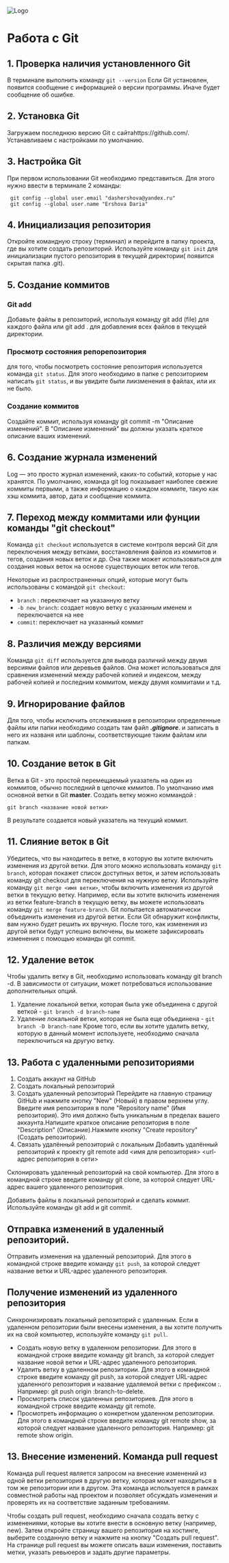 ![Logo](1.png)
# Работа с Git

## 1. Проверка наличия установленного Git

В терминале выполнить команду `git --version`
Если Git установлен, появится сообщение с информацией о версии программы. Иначе будет сообщение об ошибке.

## 2. Установка Git
Загружаем последнюю версию Git с сайтаhttps://github.com/. 
Устанавливаем с настройками по умолчанию.

## 3. Настройка Git
При первом использовании Git необходимо представиться. Для этого нужно ввести в терминале 2 команды:
```
 git config --global user.email "dashershova@yandex.ru"
 git config --global user.name "Ershova Daria"
  ```

  ## 4. Инициализация репозитория
  Откройте командную строку (терминал) и перейдите в папку проекта, где вы хотите создать репозиторий.
  Используйте команду `git init` для инициализации пустого репозитория в текущей директории( появится скрытая папка .git).

  ## 5. Создание коммитов

  ### Git add

  Добавьте файлы в репозиторий, используя команду git add (file) для каждого файла или git add . для добавления всех файлов в текущей директории.

  ### Просмотр состояния репорепозитория
  для того, чтобы посмотреть состояние репозитория используется команда `git status`. Для этого необходимо в папке с репозиторием написать `git status`, и вы увидите были лиизменения в файлах, или их не было.

### Создание коммитов
Создайте коммит, используя команду git commit -m "Описание изменений". В "Описание изменений" вы должны указать краткое описание ваших изменений.

## 6. Создание журнала изменений
Log — это просто журнал изменений, каких-то событий, которые у нас хранятся. По умолчанию, команда git log показывает наиболее свежие коммиты первыми, а также информацию о каждом коммите, такую как хэш коммита, автор, дата и сообщение коммита.

## 7. Переход между коммитами или фунции команды "git checkout"
Команда `git checkout` используется в системе контроля версий Git для переключения между ветками, восстановления файлов из коммитов и тегов, создания новых веток и др. Она также может использоваться для создания новых веток на основе существующих веток или тегов.

Некоторые из распространенных опций, которые могут быть использованы с командой `git checkout`:
* `branch` : переключает на указанную ветку
* `-b new_branch`: создает новую ветку с указанным именем и переключается на нее
* `commit`: переключает на указанный коммит

## 8. Различия между версиями
Команда `git diff` используется  для вывода различий между двумя версиями файлов или деревьев файлов. Она может использоваться для сравнения изменений между рабочей копией и индексом, между рабочей копией и последним коммитом, между двумя коммитами и т.д.

## 9. Игнорирование файлов

Для того, чтобы исключить отслеживания в репозитории определенные файлы или папки необходимо создать там файл ***.gitignore***. и записать в него их названя или шаблоны, соответствующие таким файлам или папкам.

## 10. Создание веток в Git
Ветка в Git - это простой перемещаемый указатель на один из коммитов, обычно последний в цепочке кммитов.
По умолчанию имя основной ветки в Git **master**. 
Создать ветку можно коммандой :
```
git branch <название новой ветки>
```
В результате создается новый указатель на текущий коммит.

## 11. Слияние веток в Git
Убедитесь, что вы находитесь в ветке, в которую вы хотите включить изменения из другой ветки. Для этого можно использовать команду `git branch`, которая покажет список доступных веток, и затем использовать команду git checkout для переключения на нужную ветку.
Используйте команду `git merge <имя ветки>`, чтобы включить изменения из другой ветки в текущую ветку. Например, если вы хотите включить изменения из ветки feature-branch в текущую ветку, вы можете использовать команду `git merge feature-branch`.
Git попытается автоматически объединить изменения из другой ветки. Если Git обнаружит конфликты, вам нужно будет решить их вручную.
После того, как изменения из другой ветки будут успешно включены, вы можете зафиксировать изменения с помощью команды git commit.


## 12. Удаление веток
Чтобы удалить ветку в Git, необходимо использовать команду git branch -d. В зависимости от ситуации, может потребоваться использование дополнительных опций.
1. Удаление локальной ветки, которая была уже объединена с другой веткой - `git branch -d branch-name`
2. Удаление локальной ветки, которая не была еще объединена - `git branch -D branch-name`
Кроме того, если вы хотите удалить ветку, которую в данный момент используете, необходимо сначала переключиться на другую ветку.

## 13. Работа с удаленными репозиториями
1. Создать аккаунт на GitHub
2. Создать локальный репозиторий
3. Создать удаленный репозиторий 
Перейдите на главную страницу GitHub и нажмите кнопку "New" (Новый) в правом верхнем углу.
Введите имя репозитория в поле "Repository name" (Имя репозитория). Это имя должно быть уникальным в пределах вашего аккаунта.Напишите краткое описание репозитория в поле "Description" (Описание).Нажмите кнопку "Create repository" (Создать репозиторий).
4. Связать удалённый репозиторий с локальным Добавить удалённый репозиторий к проекту
git remote add <имя для репозитория> <url-адрес репозитория в сети>

Склонировать удаленный репозиторий на свой компьютер. Для этого в командной строке введите команду git clone, за которой следует URL-адрес вашего удаленного репозитория.

Добавить файлы в локальный репозиторий и сделать коммит. Используйте команды git add и git commit.
## Отправка изменений в удаленный репозиторий. 
Отправить изменения на удаленный репозиторий. Для этого в командной строке введите команду `git push`, за которой следует название ветки и URL-адрес удаленного репозитория.
## Получение изменений из удаленного репозитория
Синхронизировать локальный репозиторий с удаленным. Если в удаленном репозитории были внесены изменения, а вы хотите получить их на свой компьютер, используйте команду `git pull`.

* Создать новую ветку в удаленном репозитории. Для этого в командной строке введите команду git branch, за которой следует название новой ветки и URL-адрес удаленного репозитория.
* Удалить ветку в удаленном репозитории. Для этого в командной строке введите команду git push, за которой следует URL-адрес удаленного репозитория и название удаляемой ветки с префиксом :. Например: git push origin :branch-to-delete.
* Просмотреть список удаленных репозиториев. Для этого в командной строке введите команду git remote.
* Просмотреть информацию о конкретном удаленном репозитории. Для этого в командной строке введите команду git remote show, за которой следует название удаленного репозитория. Например: git remote show origin.

## 13. Внесение изменений. Команда pull request
Команда pull request является запросом на внесение изменений из одной ветки репозитория в другую ветку, которая может находиться в том же репозитории или в другом. Эта команда используется в рамках совместной работы над проектом и позволяет  обсуждать изменения и проверять их на соответствие заданным требованиям.

Чтобы создать pull request, необходимо сначала создать ветку с изменениями, которые вы хотите внести в основную ветку (например, new). Затем откройте страницу вашего репозитория на хостинге, выберите созданную ветку и нажмите на кнопку "Создать pull request". На странице pull request вы можете описать ваши изменения, поставить метки, указать ревьюеров и задать другие параметры.
